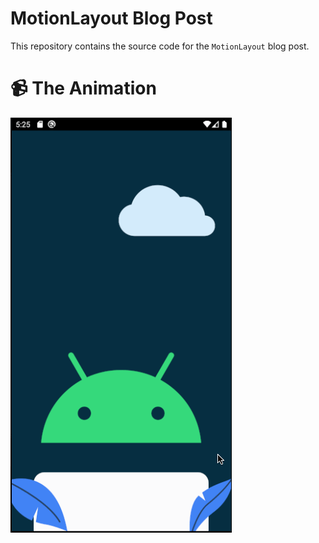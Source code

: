 # MotionLayout Blog Post
This repository contains the source code for the `MotionLayout` blog post.

# 📹 The Animation
<img src="GIF/animation.gif">